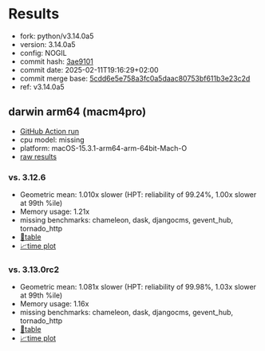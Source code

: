 # Results

- fork: python/v3.14.0a5
- version: 3.14.0a5
- config: NOGIL
- commit hash: [3ae9101](https://github.com/python/cpython/commit/3ae9101)
- commit date: 2025-02-11T19:16:29+02:00
- commit merge base: [5cdd6e5e758a3fc0a5daac80753bf611b3e23c2d](https://github.com/python/cpython/commit/5cdd6e5e758a3fc0a5daac80753bf611b3e23c2d)
- ref: v3.14.0a5

## darwin arm64 (macm4pro)

- [GitHub Action run](https://github.com/facebookexperimental/free-threading-benchmarking/actions/runs/13922087518)
- cpu model: missing
- platform: macOS-15.3.1-arm64-arm-64bit-Mach-O
- [raw results](bm-20250211-macm4pro-arm64-python-v3.14.0a5-3.14.0a5-3ae9101.json)

### vs. 3.12.6

- Geometric mean: 1.010x slower (HPT: reliability of 99.24%, 1.00x slower at 99th %ile)
- Memory usage: 1.21x
- missing benchmarks: chameleon, dask, djangocms, gevent_hub, tornado_http
- [📄table](bm-20250211-macm4pro-arm64-python-v3.14.0a5-3.14.0a5-3ae9101-vs-3.12.6.md)
- [📈time plot](bm-20250211-macm4pro-arm64-python-v3.14.0a5-3.14.0a5-3ae9101-vs-3.12.6.svg)

### vs. 3.13.0rc2

- Geometric mean: 1.081x slower (HPT: reliability of 99.98%, 1.03x slower at 99th %ile)
- Memory usage: 1.16x
- missing benchmarks: chameleon, dask, djangocms, gevent_hub, tornado_http
- [📄table](bm-20250211-macm4pro-arm64-python-v3.14.0a5-3.14.0a5-3ae9101-vs-3.13.0rc2.md)
- [📈time plot](bm-20250211-macm4pro-arm64-python-v3.14.0a5-3.14.0a5-3ae9101-vs-3.13.0rc2.svg)

